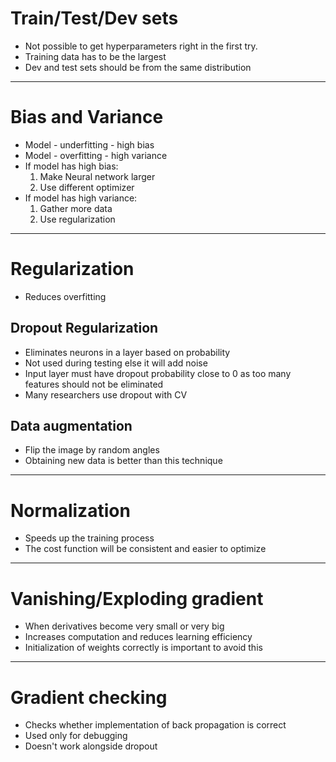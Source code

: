 # Train/Test/Dev sets
  - Not possible to get hyperparameters right in the first try.
  - Training data has to be the largest
  - Dev and test sets should be from the same distribution

---

# Bias and Variance
  - Model - underfitting - high bias
  - Model - overfitting - high variance
  - If model has high bias:
      1. Make Neural network larger
      2. Use different optimizer
  - If model has high variance:
      1. Gather more data
      2. Use regularization
   
---

# Regularization
  - Reduces overfitting

## Dropout Regularization
  - Eliminates neurons in a layer based on probability
  - Not used during testing else it will add noise
  - Input layer must have dropout probability close to 0 as too many features should not be eliminated
  - Many researchers use dropout with CV

## Data augmentation
  - Flip the image by random angles
  - Obtaining new data is better than this technique

---

# Normalization
  - Speeds up the training process
  - The cost function will be consistent and easier to optimize

---

# Vanishing/Exploding gradient
  - When derivatives become very small or very big
  - Increases computation and reduces learning efficiency
  - Initialization of weights correctly is important to avoid this
    
---

# Gradient checking
  - Checks whether implementation of back propagation is correct
  - Used only for debugging
  - Doesn't work alongside dropout
